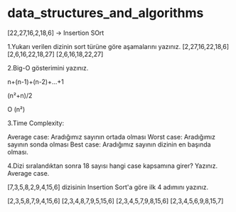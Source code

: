 # data_structures_and_algorithms

[22,27,16,2,18,6] -> Insertion SOrt

1.Yukarı verilen dizinin sort türüne göre aşamalarını yazınız.
[2,27,16,22,18,6]
[2,6,16,22,18,27]
[2,6,16,18,22,27]

2.Big-O gösterimini yazınız.

n+(n-1)+(n-2)+...+1

(n²+n)/2

O (n²)

3.Time Complexity:

Average case: Aradığımız sayının ortada olması
Worst case: Aradığımız sayının sonda olması
Best case: Aradığımız sayının dizinin en başında olması.

4.Dizi sıralandıktan sonra 18 sayısı hangi case kapsamına girer? Yazınız.
Average case.

[7,3,5,8,2,9,4,15,6] dizisinin Insertion Sort'a göre ilk 4 adımını yazınız.

[2,3,5,8,7,9,4,15,6]
[2,3,4,8,7,9,5,15,6]
[2,3,4,5,7,9,8,15,6]
[2,3,4,5,6,9,8,15,7]
